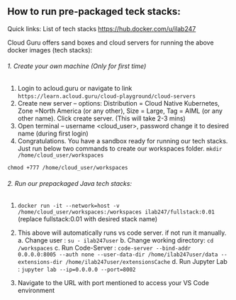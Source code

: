 ## How to run pre-packaged teck stacks:
Quick links: List of tech stacks https://hub.docker.com/u/ilab247 

Cloud Guru offers sand boxes and cloud servers for running the above docker images (tech stacks):

###### 1.	Create your own machine (Only for first time)

1. Login to acloud.guru or navigate to link ```https://learn.acloud.guru/cloud-playground/cloud-servers```
2. Create new server – options: Distribution = Cloud Native Kubernetes, Zone =North America (or any other), Size = Large, Tag = AIML (or any other name).  Click create server.  (This will take 2-3 mins)
3. Open terminal – username <cloud_user>, password <listed in the page>  change it to desired name (during first login)
4. Congratulations.  You have a sandbox ready for running our tech stacks.
  Just run below two commands to create our workspaces folder.
  ```mkdir /home/cloud_user/workspaces```
	
  ```chmod +777 /home/cloud_user/workspaces```

###### 2.	Run our prepackaged Java tech stacks:

1. ```docker run -it --network=host -v /home/cloud_user/workspaces:/workspaces ilab247/fullstack:0.01``` (replace fullstack:0.01 with desired stack name)
	
2. This above will automatically runs vs code server. if not run it manually.
	a. Change user :  ```su - ilab247user```
	b. Change working directory: ```cd /workspaces```
	c. Run Code-Server : ```code-server --bind-addr 0.0.0.0:8005 --auth none --user-data-dir /home/ilab247user/data --extensions-dir /home/ilab247user/extensionsCache```
	d. Run Jupyter Lab : ```jupyter lab --ip=0.0.0.0 --port=8002```
	
3. Navigate to the URL with port mentioned to access your VS Code environment

